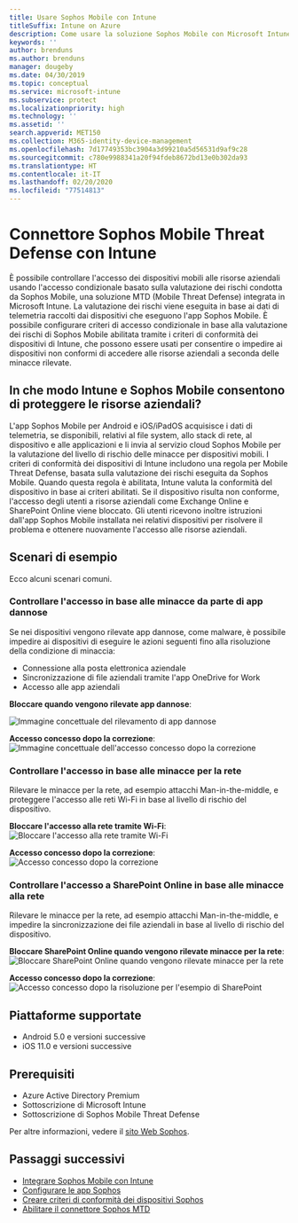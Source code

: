 ```yaml
---
title: Usare Sophos Mobile con Intune
titleSuffix: Intune on Azure
description: Come usare la soluzione Sophos Mobile con Microsoft Intune per controllare l'accesso dei dispositivi mobili alle risorse aziendali.
keywords: ''
author: brenduns
ms.author: brenduns
manager: dougeby
ms.date: 04/30/2019
ms.topic: conceptual
ms.service: microsoft-intune
ms.subservice: protect
ms.localizationpriority: high
ms.technology: ''
ms.assetid: ''
search.appverid: MET150
ms.collection: M365-identity-device-management
ms.openlocfilehash: 7d17749353bc3904a3d99210a5d56531d9af9c28
ms.sourcegitcommit: c780e9988341a20f94fdeb8672bd13e0b302da93
ms.translationtype: HT
ms.contentlocale: it-IT
ms.lasthandoff: 02/20/2020
ms.locfileid: "77514813"
---
```

# <a name="sophos-mobile-threat-defense-connector-with-intune"></a>Connettore Sophos Mobile Threat Defense con Intune
È possibile controllare l'accesso dei dispositivi mobili alle risorse aziendali usando l'accesso condizionale basato sulla valutazione dei rischi condotta da Sophos Mobile, una soluzione MTD (Mobile Threat Defense) integrata in Microsoft Intune. La valutazione dei rischi viene eseguita in base ai dati di telemetria raccolti dai dispositivi che eseguono l'app Sophos Mobile.
È possibile configurare criteri di accesso condizionale in base alla valutazione dei rischi di Sophos Mobile abilitata tramite i criteri di conformità dei dispositivi di Intune, che possono essere usati per consentire o impedire ai dispositivi non conformi di accedere alle risorse aziendali a seconda delle minacce rilevate.

## <a name="how-do-intune-and-sophos-mobile-help-protect-your-company-resources"></a>In che modo Intune e Sophos Mobile consentono di proteggere le risorse aziendali?
L'app Sophos Mobile per Android e iOS/iPadOS acquisisce i dati di telemetria, se disponibili, relativi al file system, allo stack di rete, al dispositivo e alle applicazioni e li invia al servizio cloud Sophos Mobile per la valutazione del livello di rischio delle minacce per dispositivi mobili.
I criteri di conformità dei dispositivi di Intune includono una regola per Mobile Threat Defense, basata sulla valutazione dei rischi eseguita da Sophos Mobile. Quando questa regola è abilitata, Intune valuta la conformità del dispositivo in base ai criteri abilitati. Se il dispositivo risulta non conforme, l'accesso degli utenti a risorse aziendali come Exchange Online e SharePoint Online viene bloccato. Gli utenti ricevono inoltre istruzioni dall'app Sophos Mobile installata nei relativi dispositivi per risolvere il problema e ottenere nuovamente l'accesso alle risorse aziendali.  

## <a name="sample-scenarios"></a>Scenari di esempio
Ecco alcuni scenari comuni.  
### <a name="control-access-based-on-threats-from-malicious-apps"></a>Controllare l'accesso in base alle minacce da parte di app dannose
Se nei dispositivi vengono rilevate app dannose, come malware, è possibile impedire ai dispositivi di eseguire le azioni seguenti fino alla risoluzione della condizione di minaccia:
- Connessione alla posta elettronica aziendale
- Sincronizzazione di file aziendali tramite l'app OneDrive for Work
- Accesso alle app aziendali

**Bloccare quando vengono rilevate app dannose**:
 
![Immagine concettuale del rilevamento di app dannose](./media/sophos-mtd-connector/sophos_malicious_apps_blocked.png)  

**Accesso concesso dopo la correzione**:  
![Immagine concettuale dell'accesso concesso dopo la correzione](./media/sophos-mtd-connector/sophos_malicious_apps_unblocked.png)

### <a name="control-access-based-on-threat-to-network"></a>Controllare l'accesso in base alle minacce per la rete  
Rilevare le minacce per la rete, ad esempio attacchi Man-in-the-middle, e proteggere l'accesso alle reti Wi-Fi in base al livello di rischio del dispositivo.  

**Bloccare l'accesso alla rete tramite Wi-Fi**:  
![Bloccare l'accesso alla rete tramite Wi-Fi](./media/sophos-mtd-connector/sophos_network_wifi_blocked.png)

**Accesso concesso dopo la correzione**:   
![Accesso concesso dopo la correzione](./media/sophos-mtd-connector/sophos_network_wifi_unblocked.png)  

### <a name="control-access-to-sharepoint-online-based-on-threat-to-network"></a>Controllare l'accesso a SharePoint Online in base alle minacce alla rete  
Rilevare le minacce per la rete, ad esempio attacchi Man-in-the-middle, e impedire la sincronizzazione dei file aziendali in base al livello di rischio del dispositivo.  

**Bloccare SharePoint Online quando vengono rilevate minacce per la rete**:   
![Bloccare SharePoint Online quando vengono rilevate minacce per la rete](./media/sophos-mtd-connector/sophos_network_spo_blocked.png)  

**Accesso concesso dopo la correzione**:  
![Accesso concesso dopo la risoluzione per l'esempio di SharePoint](./media/sophos-mtd-connector/sophos_network_spo_unblocked.png)  

## <a name="supported-platforms"></a>Piattaforme supportate  
- Android 5.0 e versioni successive
- iOS 11.0 e versioni successive

## <a name="prerequisites"></a>Prerequisiti  
- Azure Active Directory Premium
- Sottoscrizione di Microsoft Intune 
- Sottoscrizione di Sophos Mobile Threat Defense

Per altre informazioni, vedere il [sito Web Sophos](https://www.sophos.com/en-us/products/mobile-control.aspx).

## <a name="next-steps"></a>Passaggi successivi  
- [Integrare Sophos Mobile con Intune](sophos-mtd-connector-integration.md)
- [Configurare le app Sophos](mtd-apps-ios-app-configuration-policy-add-assign.md)
- [Creare criteri di conformità dei dispositivi Sophos](mtd-device-compliance-policy-create.md)
- [Abilitare il connettore Sophos MTD](mtd-connector-enable.md)
